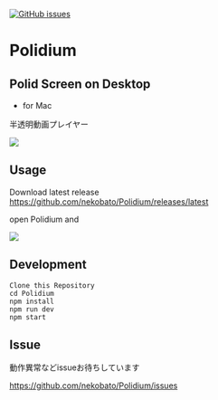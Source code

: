 [![GitHub issues](https://img.shields.io/github/release/nekobato/Polidium.svg)](https://github.com/nekobato/Polidium/release)

# Polidium

## Polid Screen on Desktop

- for Mac

半透明動画プレイヤー

![](https://gyazo.com/92890152f1fa383eed9c7e8fb32a1be2.png)

## Usage

Download latest release
https://github.com/nekobato/Polidium/releases/latest

open Polidium and

![](https://gyazo.com/45493a987b9ee9bbb29a40b00b8531f0.png)

## Development

```
Clone this Repository
cd Polidium
npm install
npm run dev
npm start
```

## Issue

動作異常などissueお待ちしています

https://github.com/nekobato/Polidium/issues
